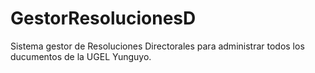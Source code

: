 # GestorResolucionesD
Sistema gestor de Resoluciones Directorales para administrar todos los ducumentos de la UGEL Yunguyo.
